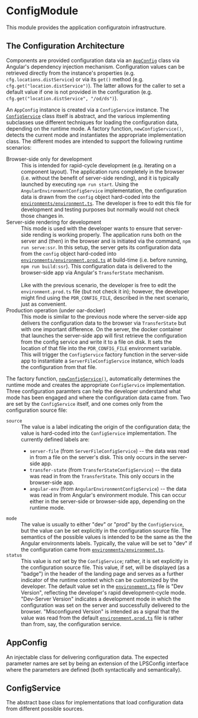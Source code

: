 # ConfigModule

This module provides the application configuratoin infrastructure.

## The Configuration Architecture

Components are provided configuration data via an [`AppConfig`](config.ts)
class via Angular's dependency injection mechanism.  Configuration values can
be retrieved directly from the instance's properties
(e.g. `cfg.locations.distService`) or via its `get()` method
(e.g. `cfg.get("location.distService")`).  The latter allows for the caller to
set a default value if one is not provided in the configuration
(e.g. `cfg.get("location.distService", "/od/ds")`).

An `AppConfig` instance is created via a `ConfigService` instance.  The
[`ConfigService`](config.service.ts) class itself is abstract, and the
various implementing subclasses use different techniques for loading the
configuration data, depending on the runtime mode.  A factory function,
`newConfigService()`, detects the current mode and instantiates the
appropriate implementation class.  The different modes are intended to support
the following runtime scenarios:

<dl>
  <dt> Browser-side only for development </dt>
  <dd> This is intended for rapid-cycle development (e.g. iterating on a
       component layout).  The application runs completely in the browser
       (i.e. without the benefit of server-side rending), and it is
       typically launched by executing <code>npm run start</code>.  Using the
       <code>AngularEnvironmentConfigService</code> implementation, the
       configuration data is drawn from the <code>config</code> object hard-coded
       into the
       <code><a href="../../environments/environment.ts">environments/environment.ts</a></code>.
       The developer is free to edit this file for development and
       testing purposes but normally would not check those changes in.
       </dd>

  <dt> Server-side rendering for development </dt>
  <dd> This mode is used with the developer wants to ensure that server-side
       rending is working properly.  The application runs both on the server
       and (then) in the browser and is initiated via the command,
       <code>npm run serve:ssr</code>.  In this setup, the server gets its
       configuration data from the <code>config</code> object hard-coded into
       <code><a href="../../environments/environment.prod.ts">environments/environment.prod.ts</a></code>
       at build-time (i.e. before running, <code>npm run build:ssr</code>).  This
       configuration data is delivered to the browser-side app via
       Angular's <code>TransferState</code> mechanism.
       <br><br>
       Like with the previous scenario, the developer is free to edit
       the <code>environment.prod.ts</code> file (but not check it in); however,
       the developer might find using the <code>PDR_CONFIG_FILE</code>, described
       in the next scenario, just as convenient.  </dd>

  <dt> Production operation (under oar-docker) </dt>
  <dd> This mode is similar to the previous node where the server-side
       app delivers the configuration data to the browser via
       <code>TransferState</code> but with one important difference.  On the
       server, the docker container that launches the server-side app
       will first retrieve the configuration from the config service
       and write it to a file on disk.  It sets the location of that
       file into the <code>PDR_CONFIG_FILE</code> environment variable.  This
       will trigger the <code>ConfigService</code> factory function in the
       server-side app to instantiate a <code>ServerFileConfigService</code>
       instance, which loads the configuration from that file.  </dd>
</dl>

The factory function, [`newConfigService()`](config.service.ts#L251),
automatically determines the runtime mode and creates the appropriate
`ConfigService` implementation.  Three configuration paramters can help the
developer understand what mode has been engaged and where the configuration
data came from.  Two are set by the `ConfigService` itself, and one comes only
from the configuration source file:

<dl>
   <dt> <code>source</code> </dt>
   <dd> The value is a label indicating the origin of the configuration data;
        the value is hard-coded into the <code>ConfigService</code>
        implementation.  The currently defined labels are:
        <ul>
           <li> <code>server-file</code> (from
                <code>ServerFileConfigService</code>) -- the data was read in
                from a file on the server's disk.  This only occurs in the
                server-side app. </li>
           <li> <code>transfer-state</code> (from
                <code>TransferStateConfigService</code>) -- the data was read
                in from the <code>TransferState</code>.  This only occurs in the 
                browser-side app. </li>
           <li> <code>angular-env</code> (from
                <code>AngularEnvironmentConfigService</code>) -- the data was
                read in from Angular's environment module.  This can occur 
                either in the server-side or browser-side app, depending on the
                runtime mode. </li>
        </ul> </dd>

   <dt> <code>mode</code> </dt>
   <dd> The value is usually to either "dev" or "prod" by the
        <code>ConfigService</code>, but the value can be set explicitly in the
        configuration source file.  The semantics of the possible values is
        intended to be the same as the the Angular environments labels.
        Typically, the value will be set to "dev" if the configuration came from
        <code><a href="../../environments/environment.ts">environments/environment.ts</a></code>.
        </dd> 

   <dt> <code>status</code> </dt>
   <dd> This value is <em>not</em> set by the <code>ConfigService</code>;
        rather, it is set explicitly in the configuration source file.  This
        value, if set, will be displayed (as a "badge") in the header of the
        landing page and serves as a further indicator of the runtime context
        which can be customized by the developer.  The default value set in the
        <code><a href="../../environments/environment.ts">environement.ts</a></code>
        file is "Dev Version", reflecting the developer's rapid development-cycle
        mode.  "Dev-Server Version" indicates a development mode in which the
        configuration was set on the server and successfully delivered to the
        browser.  "Misconfigured Version" is intended as a signal that the
        value was read from the default 
        <code><a href="../../environments/environment.prod.ts">environement.prod.ts</a></code>
        file is rather than from, say, the configuration service.  </dd>
</dl>

## AppConfig

An injectable class for delivering configuration data.  The expected parameter
names are set by being an extension of the LPSConfig interface where the
parameters are defined (both syntactically and semantically).

## ConfigService

The abstract base class for implementations that load configuration data from
different possible sources.


